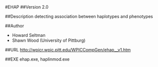 #EHAP
##Version
2.0

##Description
detecting association between haplotypes and phenotypes

##Author
* Howard Seltman
* Shawn Wood (University of Pittburg)

##URL
http://wpicr.wpic.pitt.edu/WPICCompGen/ehap__v1.htm

##EXE
ehap.exe, haplinmod.exe

